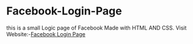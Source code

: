 # Facebook-Login-Page
this is a small Logic page of Facebook Made with HTML AND CSS.
Visit Website:-<a href="https://swaraj-02.github.io/Facebook-Login-Page/">Facebook Login Page</a>
